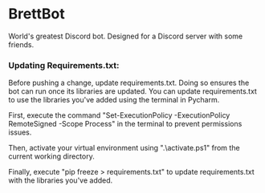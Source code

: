 # BrettBot
World's greatest Discord bot. Designed for a Discord server with some friends.

### Updating Requirements.txt:

Before pushing a change, update requirements.txt. Doing so ensures the bot can run once its libraries are updated. You can update requirements.txt to use the libraries you've added using the terminal in Pycharm.

First, execute the command "Set-ExecutionPolicy -ExecutionPolicy RemoteSigned -Scope Process" in the terminal to prevent permissions issues.

Then, activate your virtual environment using ".\activate.ps1" from the current working directory.

Finally, execute "pip freeze > requirements.txt" to update requirements.txt with the libraries you've added.
